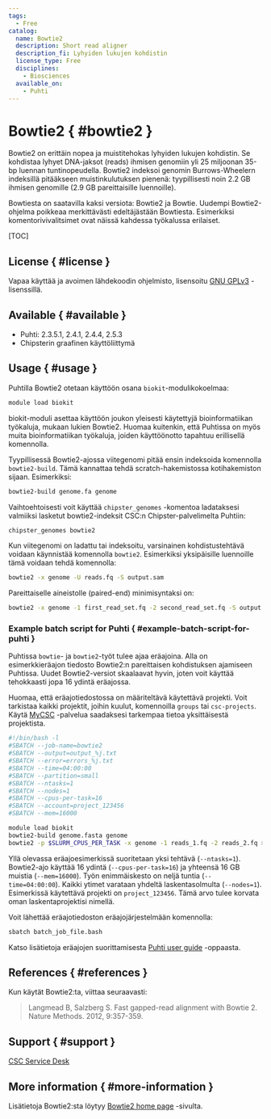 ```yaml
---
tags:
  - Free
catalog:
  name: Bowtie2
  description: Short read aligner
  description_fi: Lyhyiden lukujen kohdistin
  license_type: Free
  disciplines:
    - Biosciences
  available_on:
    - Puhti
---
```


# Bowtie2 { #bowtie2 }

Bowtie2 on erittäin nopea ja muistitehokas lyhyiden lukujen kohdistin. Se kohdistaa lyhyet DNA-jaksot (reads) ihmisen genomiin yli 25 miljoonan 35-bp luennan tuntinopeudella. Bowtie2 indeksoi genomin Burrows-Wheelern indeksillä pitääkseen muistinkulutuksen pienenä: tyypillisesti noin 2.2 GB ihmisen genomille (2.9 GB pareittaisille luennoille).

Bowtiesta on saatavilla kaksi versiota: Bowtie2 ja Bowtie. Uudempi Bowtie2-ohjelma poikkeaa merkittävästi edeltäjästään Bowtiesta. Esimerkiksi komentorivivalitsimet ovat näissä kahdessa työkalussa erilaiset.

[TOC]

## License { #license }

Vapaa käyttää ja avoimen lähdekoodin ohjelmisto, lisensoitu [GNU GPLv3](https://www.gnu.org/licenses/gpl-3.0.html) -lisenssillä.

## Available { #available }

-   Puhti: 2.3.5.1, 2.4.1, 2.4.4, 2.5.3
-   Chipsterin graafinen käyttöliittymä

## Usage { #usage }

Puhtilla Bowtie2 otetaan käyttöön osana `biokit`-modulikokoelmaa:

```bash
module load biokit
```

biokit-moduli asettaa käyttöön joukon yleisesti käytettyjä bioinformatiikan työkaluja, mukaan lukien Bowtie2. Huomaa kuitenkin, että Puhtissa on myös muita bioinformatiikan työkaluja, joiden käyttöönotto tapahtuu erillisellä komennolla.

Tyypillisessä Bowtie2-ajossa viitegenomi pitää ensin indeksoida komennolla `bowtie2-build`. Tämä kannattaa tehdä scratch-hakemistossa kotihakemiston sijaan. Esimerkiksi:

```bash
bowtie2-build genome.fa genome
```

Vaihtoehtoisesti voit käyttää `chipster_genomes` -komentoa ladataksesi valmiiksi lasketut bowtie2-indeksit CSC:n Chipster-palvelimelta Puhtiin:

```bash
chipster_genomes bowtie2
``` 

Kun viitegenomi on ladattu tai indeksoitu, varsinainen kohdistustehtävä voidaan käynnistää komennolla `bowtie2`. Esimerkiksi yksipäisille luennoille tämä voidaan tehdä komennolla:

```bash
bowtie2 -x genome -U reads.fq -S output.sam
```

Pareittaiselle aineistolle (paired-end) minimisyntaksi on:

```bash
bowtie2 -x genome -1 first_read_set.fq -2 second_read_set.fq -S output.sam
``` 

### Example batch script for Puhti { #example-batch-script-for-puhti }

Puhtissa `bowtie`- ja `bowtie2`-työt tulee ajaa eräajoina. Alla on esimerkkieräajon tiedosto Bowtie2:n pareittaisen kohdistuksen ajamiseen Puhtissa. Uudet Bowtie2-versiot skaalaavat hyvin, joten voit käyttää tehokkaasti jopa 16 ydintä eräajossa.

Huomaa, että eräajotiedostossa on määriteltävä käytettävä projekti.
Voit tarkistaa kaikki projektit, joihin kuulut, komennoilla `groups` tai
`csc-projects`. Käytä [MyCSC](https://my.csc.fi) -palvelua saadaksesi tarkempaa tietoa yksittäisestä projektista.

```bash
#!/bin/bash -l
#SBATCH --job-name=bowtie2
#SBATCH --output=output_%j.txt
#SBATCH --error=errors_%j.txt
#SBATCH --time=04:00:00
#SBATCH --partition=small
#SBATCH --ntasks=1
#SBATCH --nodes=1  
#SBATCH --cpus-per-task=16
#SBATCH --account=project_123456
#SBATCH --mem=16000

module load biokit
bowtie2-build genome.fasta genome
bowtie2 -p $SLURM_CPUS_PER_TASK -x genome -1 reads_1.fq -2 reads_2.fq > output.sam
```

Yllä olevassa eräajoesimerkissä suoritetaan yksi tehtävä (`--ntasks=1`). Bowtie2-ajo käyttää 16 ydintä (`--cpus-per-task=16`) ja yhteensä 16 GB muistia (`--mem=16000`). Työn enimmäiskesto on neljä tuntia (`--time=04:00:00`).
Kaikki ytimet varataan yhdeltä laskentasolmulta (`--nodes=1`).
Esimerkissä käytettävä projekti on `project_123456`. Tämä arvo tulee korvata oman laskentaprojektisi nimellä.

Voit lähettää eräajotiedoston eräajojärjestelmään komennolla:

```bash
sbatch batch_job_file.bash
```

Katso lisätietoja eräajojen suorittamisesta [Puhti user guide](../computing/running/getting-started.md) -oppaasta.

## References { #references }

Kun käytät Bowtie2:ta, viittaa seuraavasti:

> Langmead B, Salzberg S. Fast gapped-read alignment with Bowtie 2. Nature Methods. 2012, 9:357-359.

## Support { #support }

[CSC Service Desk](../support/contact.md)

## More information { #more-information }

Lisätietoja Bowtie2:sta löytyy [Bowtie2 home page](https://github.com/BenLangmead/bowtie2/blob/master/README.md) -sivulta.